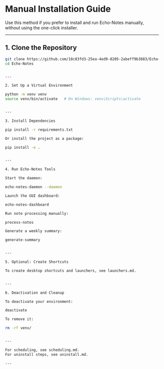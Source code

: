 
# Manual Installation Guide

Use this method if you prefer to install and run Echo-Notes manually, without using the one-click installer.

---

## 1. Clone the Repository

```bash
git clone https://github.com/18c83fd3-25ea-4ed9-8205-2abeff9b3883/Echo-Notes
cd Echo-Notes


---

2. Set Up a Virtual Environment

python -m venv venv
source venv/bin/activate   # On Windows: venv\Scripts\activate


---

3. Install Dependencies

pip install -r requirements.txt

Or install the project as a package:

pip install -e .


---

4. Run Echo-Notes Tools

Start the daemon:

echo-notes-daemon --daemon

Launch the GUI dashboard:

echo-notes-dashboard

Run note processing manually:

process-notes

Generate a weekly summary:

generate-summary


---

5. Optional: Create Shortcuts

To create desktop shortcuts and launchers, see launchers.md.


---

6. Deactivation and Cleanup

To deactivate your environment:

deactivate

To remove it:

rm -rf venv/


---

For scheduling, see scheduling.md.
For uninstall steps, see uninstall.md.

---
